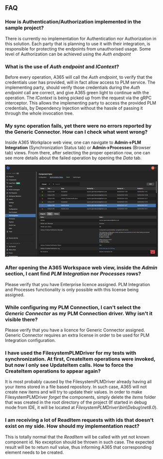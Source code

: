 ﻿## FAQ

### How is Authentication/Authorization implemented in the sample project?
There is currently no implementation for Authentication nor Authorization in this solution. Each party that is planning to use it with their
integration, is responsible for protecting the endpoints from unauthorised usage. Some level of Authorization can be achieved using the *Auth endpoint*

### What is the use of *Auth endpoint* and *IContext*?
Before every operation, A365 will call the *Auth endpoint*, to verify that the credentials user has provided, will in fact allow access to PLM service.
The implementing party, should verify those credentials during the *Auth endpoint* call are correct, and give A365 green light to continue with the operation.
The *IContext* is being picked up from the request via the gRPC interceptor. This allows the implementing party to access the provided PLM credentials, by Dependency Injection
without the hassle of passing it through the whole invocation tree.

### My sync operation fails, yet there were no errors reported by the Generic Connector. How can I check what went wrong?
Inside A365 Workplace web view, one can navigate to **Admin->PLM Integration** (Synchronization Status tab) or **Admin->Processes** (Browser tab) views. 
From there, after selecting the proper operation row, one can see more details about the failed operation by opening the *Data* tab.

![Failed Operation](./images/testing/FailedSync.png "Failed sync details")

### After opening the A365 Workspace web view, inside the *Admin* section, I cant find *PLM Integration* nor *Processes* rows?
Please verify that you have Enterprise licence assigned. PLM Integration and Processes functionality is only possible with this license being assigned.

### While configuring my PLM Connection, I can't select the *Generic Connector* as my PLM Connection driver. Why isn't it visible there?
Please verify that you have a licence for Generic Connector assigned. Generic Connector requires an extra license in order to be used for PLM Integration configuration.

### I have used the FilesystemPLMDriver for my tests with synchronization. At first, CreateItem operations were invoked, but now I only see UpdateItem calls. How to force the CreateItem operations to appear again?
It is most probably caused by the FilesystemPLMDriver already having all your items stored in a file based repository. In such case, A365 will not create new items and will try to update their values.
In order to make FilesystemPLMDriver *forget* the components, simply delete the *items* folder that was created in the root directory of the project 
(If started in debug mode from IDE, it will be located at *FilesystemPLMDriver\bin\Debug\net8.0*).

### I am receiving a lot of ReadItem requests with ids that doesn't exist on my side. How should my implementation react?
This is totally normal that the *ReadItem* will be called with yet not known component id. No exception should be thrown in
such case. The expected result will be to return *null* value, thus informing A365 that corresponding element needs to be created.
